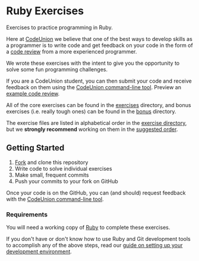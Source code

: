 # Ruby Exercises

Exercises to practice programming in Ruby.

Here at [CodeUnion][codeunion] we believe that one of the best ways to develop skills as a programmer is to write code and get feedback on your code in the form of a [code review][code-review] from a more experienced programmer.

We wrote these exercises with the intent to give you the opportunity to solve some fun programming challenges.

If you are a CodeUnion student, you can then submit your code and receive feedback on them using the [CodeUnion command-line tool][codeunion-cli-tool]. Preview an [example code review][example-code-review].

All of the core exercises can be found in the [exercises](exercises) directory, and bonus exercises (i.e. really tough ones) can be found in the [bonus](bonus) directory.

The exercise files are listed in alphabetical order in the [exercise directory](exercises), but we **strongly recommend** working on them in the [suggested order](exercises/_SUGGESTED_ORDER.md).

## Getting Started

1. [Fork][gh-help-forking] and clone this repository
1. Write code to solve individual exercises
1. Make small, frequent commits
1. Push your commits to your fork on GitHub

Once your code is on the GitHub, you can (and should) request feedback with the [CodeUnion command-line tool][codeunion-cli-tool].

### Requirements

You will need a working copy of [Ruby][ruby-home-page] to complete these exercises.

If you don't have or don't know how to use Ruby and Git development tools to accomplish any of the above steps, read our [guide on setting up your development environment][guide-development-environment].

<!-- Links -->

[codeunion]:http://codeunion.io
[codeunion-cli-tool]:https://github.com/codeunion/codeunion-client/
[code-review]:http://en.wikipedia.org/wiki/Code_review
[example-code-review]:https://github.com/ninashulman/open-source-kata/commit/59959dafe10b36b75cab14036b97a7e9b00ce9cd
[guide-development-environment]:http://codeunion.io/curriculum/guides/development-environment/

[gh-help-forking]:https://help.github.com/articles/fork-a-repo/
[ruby-home-page]:https://www.ruby-lang.org
[git-home-page]:http://git-scm.com
